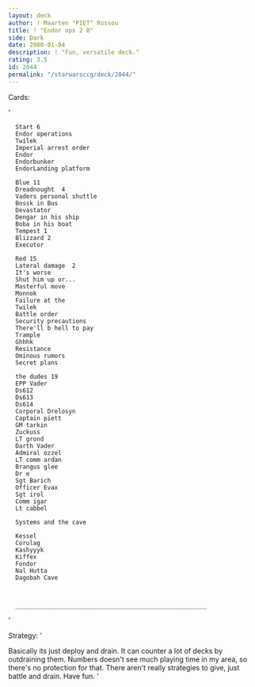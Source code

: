 ```yaml
---
layout: deck
author: ! Maarten "PIET" Rossou
title: ! "Endor ops 2 0"
side: Dark
date: 2000-01-04
description: ! "Fun, versatile deck."
rating: 3.5
id: 2044
permalink: "/starwarsccg/deck/2044/"
---
```

Cards: 

'


	  Start 6
	  Endor operations
	  Twilek
	  Imperial arrest order
	  Endor
	  Endorbunker
	  EndorLanding platform

	  Blue 11
	  Dreadnought  4
	  Vaders personal shuttle
	  Bossk in Bus
	  Devastator
	  Dengar in his ship
	  Boba in his boat
	  Tempest 1
	  Blizzard 2
	  Executor

	  Red 15
	  Lateral damage  2
	  It's worse
	  Shut him up or...
	  Masterful move
	  Monnok
	  Failure at the
	  Twilek
	  Battle order
	  Security precautions
	  There'll b hell to pay
	  Trample
	  Ghhhk
	  Resistance
	  Ominous rumors
	  Secret plans

	  the dudes 19
	  EPP Vader
	  Ds612
	  Ds613
	  Ds614
	  Corporal Drelosyn
	  Captain piett
	  GM tarkin
	  Zuckuss
	  LT grond
	  Darth Vader
	  Admiral ozzel
	  LT comm ardan
	  Brangus glee
	  Dr e
	  Sgt Barich
	  Officer Evax
	  Sgt irol
	  Comm igar
	  Lt cabbel

	  Systems and the cave

	  Kessel
	  Corulag
	  Kashyyyk
	  Kiffex
	  Fondor
	  Nal Hutta
	  Dagobah Cave



	  ______________________________________________________
'

Strategy: '

Basically its just deploy and drain. It can counter a lot of decks by outdraining them. Numbers doesn't see much playing time in my area, so there's no protection for that. There aren't really strategies to give, just battle and drain. Have fun. '
